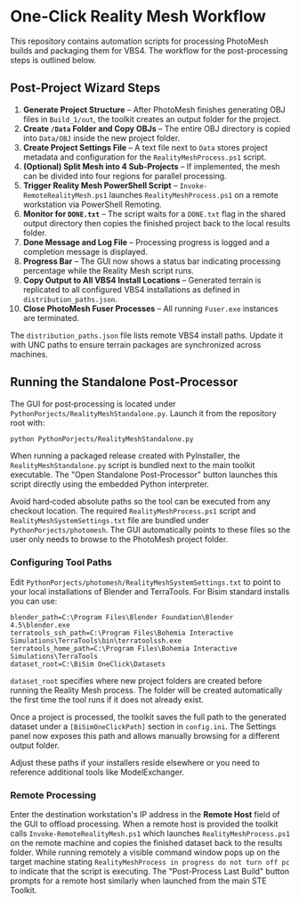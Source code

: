 # One-Click Reality Mesh Workflow

This repository contains automation scripts for processing PhotoMesh builds and packaging them for VBS4. The workflow for the post-processing steps is outlined below.

## Post-Project Wizard Steps
1. **Generate Project Structure** – After PhotoMesh finishes generating OBJ files in `Build_1/out`, the toolkit creates an output folder for the project.
2. **Create `/Data` Folder and Copy OBJs** – The entire OBJ directory is copied into `Data/OBJ` inside the new project folder.
3. **Create Project Settings File** – A text file next to `Data` stores project metadata and configuration for the `RealityMeshProcess.ps1` script.
4. **(Optional) Split Mesh into 4 Sub‑Projects** – If implemented, the mesh can be divided into four regions for parallel processing.
5. **Trigger Reality Mesh PowerShell Script** – `Invoke-RemoteRealityMesh.ps1` launches `RealityMeshProcess.ps1` on a remote workstation via PowerShell Remoting.
6. **Monitor for `DONE.txt`** – The script waits for a `DONE.txt` flag in the shared output directory then copies the finished project back to the local results folder.
7. **Done Message and Log File** – Processing progress is logged and a completion message is displayed.
8. **Progress Bar** – The GUI now shows a status bar indicating processing percentage while the Reality Mesh script runs.
9. **Copy Output to All VBS4 Install Locations** – Generated terrain is replicated to all configured VBS4 installations as defined in `distribution_paths.json`.
10. **Close PhotoMesh Fuser Processes** – All running `Fuser.exe` instances are terminated.

The `distribution_paths.json` file lists remote VBS4 install paths. Update it with UNC paths to ensure terrain packages are synchronized across machines.

## Running the Standalone Post‑Processor

The GUI for post‑processing is located under `PythonPorjects/RealityMeshStandalone.py`.
Launch it from the repository root with:

```bash
python PythonPorjects/RealityMeshStandalone.py
```

When running a packaged release created with PyInstaller, the
`RealityMeshStandalone.py` script is bundled next to the main toolkit
executable. The "Open Standalone Post-Processor" button launches this
script directly using the embedded Python interpreter.

Avoid hard‑coded absolute paths so the tool can be executed from any checkout location.
The required `RealityMeshProcess.ps1` script and `RealityMeshSystemSettings.txt` file
are bundled under `PythonPorjects/photomesh`. The GUI automatically points to
these files so the user only needs to browse to the PhotoMesh project folder.

### Configuring Tool Paths

Edit `PythonPorjects/photomesh/RealityMeshSystemSettings.txt` to point to your
local installations of Blender and TerraTools. For Bisim standard installs you
can use:

```
blender_path=C:\Program Files\Blender Foundation\Blender 4.5\blender.exe
terratools_ssh_path=C:\Program Files\Bohemia Interactive Simulations\TerraTools\bin\terratoolssh.exe
terratools_home_path=C:\Program Files\Bohemia Interactive Simulations\TerraTools
dataset_root=C:\BiSim OneClick\Datasets
```

`dataset_root` specifies where new project folders are created before running
the Reality Mesh process. The folder will be created automatically the first
time the tool runs if it does not already exist.

Once a project is processed, the toolkit saves the full path to the generated
dataset under a `[BiSimOneClickPath]` section in `config.ini`. The Settings
panel now exposes this path and allows manually browsing for a different
output folder.

Adjust these paths if your installers reside elsewhere or you need to reference
additional tools like ModelExchanger.

### Remote Processing

Enter the destination workstation's IP address in the **Remote Host** field of
the GUI to offload processing. When a remote host is provided the toolkit calls
`Invoke-RemoteRealityMesh.ps1` which launches `RealityMeshProcess.ps1` on the
remote machine and copies the finished dataset back to the results folder.
While running remotely a visible command window pops up on the target machine
stating `RealityMeshProcess in progress do not turn off pc` to indicate that the
script is executing. The "Post-Process Last Build" button prompts for a remote
host similarly when launched from the main STE Toolkit.
